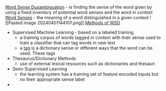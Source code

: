 <u>Word Sense Dusambiguation</u> - is finding the sense of the word given by using a fixed inventory of potential word senses and the word in context
<u>Word Senses</u> - the meaning of a word distinguished in a given context
![[Pasted image 20240401144107.png]]
<u>Methods of WSD</u>
- Supervised Machine Learning - based on a labeled training 
	- a training corpus of words tagged in context with their sense used to train a classifier that can tag words in new text
	- a <u>tag</u> is a dictionary sense or different ways that the word can be used. These tags
- Thesaurus/Dictionary Methods
	- use of external lexical resources such as dictionaries and thesauri
- Semi-Supervised Learning
	- the learning system has a training set of  feature encoded inputs but no their appropriate sense label
- 